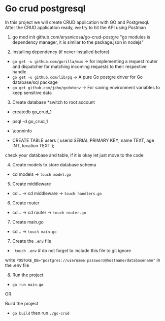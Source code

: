 # Go crud postgresql

In this project we will create CRUD application with GO and Postgresql.
After the CRUD application ready, we try to hit the API using Postman

1. go mod init github.com/aryanicosa/go-crud-postgre
"go modules is dependency manager, it is similar to the package.json in nodejs"

2. Installing dependency (if never installed before)
- `go get -u github.com/gorilla/mux` -> for implementing a request router and dispatcher for matching incoming requests to their respective handle
- `go get -u github.com/lib/pq` -> A pure Go postgre driver for Go database/sql package
- `go get github.com/joho/godotenv` -> For saving environment variables to keep sensitive data

3. Create database
*switch to root account
- createdb go_crud_1
- psql -d go_crud_1
- \conninfo

- CREATE TABLE users (
    userid SERIAL PRIMARY KEY,
    name TEXT,
    age INT,
    location TEXT
);

check your database and table, if it is okay let just move to the code

4. Create models to store database schema
- cd models -> `touch model.go`

5. Create middleware
- cd .. -> cd middleware -> `touch handlers.go`

6. Create router
- cd .. -> cd router -> `touch router.go`

7. Create main.go
- cd .. -> `touch main.go`

7. Create the `.env` file
- ` touch .env` # do not forget to include this file to git ignore

write `POSTGRE_DB="postgres://username:password@hostname/databasename"` in the .env file

8. Run the project
- `go run main.go`

OR 

Build the project
- `go build` then run `./go-crud`